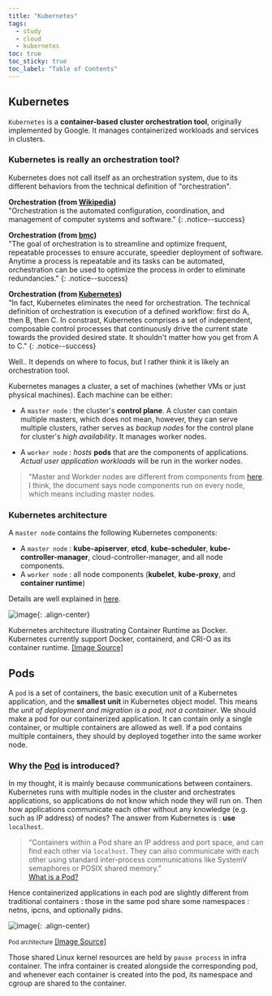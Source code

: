 ```yaml
---
title: "Kubernetes"
tags:
  - study
  - cloud
  - kubernetes
toc: true
toc_sticky: true
toc_label: "Table of Contents"
---
```




## Kubernetes

`Kubernetes` is a **container-based cluster orchestration tool**, originally implemented by Google. It manages containerized workloads and services in clusters.


### Kubernetes is really an orchestration tool?
Kubernetes does not call itself as an orchestration system, due to its different behaviors from the technical definition of "orchestration".

**Orchestration (from [Wikipedia](https://en.wikipedia.org/wiki/Orchestration_%28computing%29))**<br>
"Orchestration is the automated configuration, coordination, and management of computer systems and software."
{: .notice--success}

**Orchestration (from [bmc](https://www.bmc.com/blogs/it-orchestration-vs-automation-whats-the-difference/))**<br>
"The goal of orchestration is to streamline and optimize frequent, repeatable processes to ensure accurate, speedier deployment of software. Anytime a process is repeatable and its tasks can be automated, orchestration can be used to optimize the process in order to eliminate redundancies."
{: .notice--success}

**Orchestration (from [Kubernetes](https://kubernetes.io/docs/concepts/overview/#what-kubernetes-is-not))**<br>
"In fact, Kubernetes eliminates the need for orchestration. The technical definition of orchestration is execution of a defined workflow: first do A, then B, then C. In constrast, Kubernetes comprises a set of independent, composable control processes that continuously drive the current state towards the provided desired state. It shouldn't matter how you get from A to C."
{: .notice--success}


Well.. It depends on where to focus, but I rather think it is likely an orchestration tool.

Kubernetes manages a cluster, a set of machines (whether VMs or just physical machines). Each machine can be either:

- A `master node` : the cluster's **control plane**. A cluster can contain multiple masters, which does not mean, however, they can serve multiple clusters, rather serves as *backup nodes* for the control plane for cluster's *high availability*. It manages worker nodes.

- A `worker node` : *hosts* **pods** that are the components of applications. *Actual user application workloads* will be run in the worker nodes.


> "Master and Workder nodes are different from components from [here](https://kubernetes.io/docs/concepts/overview/components/). I think, the document says node components run on every node, which means including master nodes.



### Kubernetes architecture

A `master node` contains the following Kubernetes components:

- A `master node` : **kube-apiserver**, **etcd**, **kube-scheduler**, **kube-controller-manager**, cloud-controller-manager, and all node components.
- A `worker node` : all node components (**kubelet**, **kube-proxy**, and **container runtime**)


Details are well explained in [here](https://kubernetes.io/docs/concepts/overview/components/).

![image](https://github.com/jonghwanchung/jonghwanchung.github.io/assets/97339878/15e97513-46d7-4d95-b372-7b87dc9c574c){: .align-center}


Kubernetes architecture illustrating Container Runtime as Docker. Kubernetes currently support Docker, containerd, and CRI-O as its container runtime. [[Image Source]](https://sensu.io/blog/how-kubernetes-works)



## Pods

A `pod` is a set of containers, the basic execution unit of a Kubernetes application, and the **smallest unit** in Kubernetes object model. This means *the unit of deployment and migration is a pod, not a container*. We should make a pod for our containerized application. It can contain only a single container, or multiple containers are allowed as well. If a pod contains multiple containers, they should by deployed together into the same worker node.

### Why the [Pod](https://kubernetes.io/docs/concepts/workloads/pods/) is introduced?

In my thought, it is mainly because communications between containers. Kubernetes runs with multiple nodes in the cluster and orchestrates applications, so applications do not know which node they will run on. Then how applications communicate each other without any knowledge (e.g. such as IP address) of nodes? The answer from Kubernetes is : **use** `localhost`.

> "Containers within a Pod share an IP address and port space, and can find each other via `localhost`. They can also communicate with each other using standard inter-process communications like SystemV semaphores or POSIX shared memory."
> <br>
> [What is a Pod?](https://kubernetes.io/docs/concepts/workloads/pods/#what-is-a-pod)


Hence containerized applications in each pod are slightly different from traditional containers : those in the same pod share some namespaces : netns, ipcns, and optionally pidns.

![image](https://github.com/jonghwanchung/jonghwanchung.github.io/assets/97339878/fe1b5275-951e-40fa-a124-4b12da61ef01){: .align-center}


<span style="font-size:80%">Pod architecture</span> [[Image Source]](https://developers.redhat.com/blog/2019/01/15/podman-managing-containers-pods)


Those shared Linux kernel resources are held by `pause process` in infra container. The infra container is created alongside the corresponding pod, and whenever each container is created into the pod, its namespace and cgroup are shared to the container.
